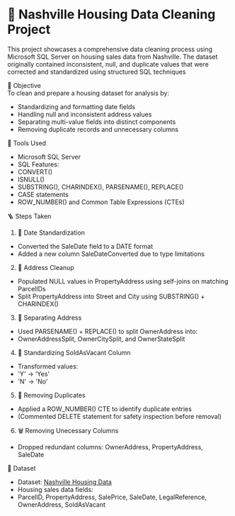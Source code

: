 # 🧹 Nashville Housing Data Cleaning Project  
This project showcases a comprehensive data cleaning process using Microsoft SQL Server on housing sales data from Nashville. The dataset originally contained inconsistent, null, and duplicate values that were corrected and standardized using structured SQL techniques

🎯 Objective  
To clean and prepare a housing dataset for analysis by:
- Standardizing and formatting date fields
- Handling null and inconsistent address values
- Separating multi-value fields into distinct components
- Removing duplicate records and unnecessary columns
  
🧰 Tools Used
- Microsoft SQL Server
- SQL Features:
- CONVERT()
- ISNULL()
- SUBSTRING(), CHARINDEX(), PARSENAME(), REPLACE()
- CASE statements
- ROW_NUMBER() and Common Table Expressions (CTEs)

🪜 Steps Taken
1. 📅 Date Standardization
- Converted the SaleDate field to a DATE format
- Added a new column SaleDateConverted due to type limitations
2. 🏡 Address Cleanup
- Populated NULL values in PropertyAddress using self-joins on matching ParcelIDs
- Split PropertyAddress into Street and City using SUBSTRING() + CHARINDEX()
3. 👤 Separating Address
- Used PARSENAME() + REPLACE() to split OwnerAddress into:
- OwnerAddressSplit, OwnerCitySplit, and OwnerStateSplit
4. 🧾 Standardizing SoldAsVacant Column
- Transformed values:
- 'Y' → 'Yes'
- 'N' → 'No'
5. 🔁 Removing Duplicates
- Applied a ROW_NUMBER() CTE to identify duplicate entries
- (Commented DELETE statement for safety inspection before removal)
6. 🗑️ Removing Unecessary Columns
- Dropped redundant columns: OwnerAddress, PropertyAddress, SaleDate

📂 Dataset
- Dataset: [Nashville Housing Data](https://www.kaggle.com/datasets/tmthyjames/nashville-housing-data)
- Housing sales data fields:
- ParcelID, PropertyAddress, SalePrice, SaleDate, LegalReference, OwnerAddress, SoldAsVacant

